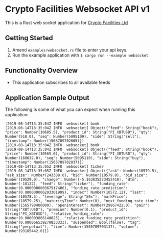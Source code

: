 Crypto Facilities Websocket API v1
==================================

This is a Rust web socket application for [Crypto Facilities Ltd](https://www.cryptofacilities.com/)


Getting Started
---------------

1. Amend `examples/websocket.rs` file to enter your api keys.
2. Run the example application with ```$ cargo run --example websocket```

Functionality Overview
----------------------

* This application subscribes to all available feeds


Application Sample Output
-------------------------

The following is some of what you can expect when running this application:

```
[2019-08-14T13:35:04Z INFO  websocket] book
[2019-08-14T13:35:04Z INFO  websocket] Object({"feed": String("book"), "price": Number(10685.5), "product_id": String("PI_XBTUSD"), "qty": Number(518.0), "seq": Number(5095109), "side": String("sell"), "timestamp": Number(1565789702665)})
[2019-08-14T13:35:04Z INFO  websocket] book
[2019-08-14T13:35:04Z INFO  websocket] Object({"feed": String("book"), "price": Number(10565.0), "product_id": String("PI_XBTUSD"), "qty": Number(168632.0), "seq": Number(5095110), "side": String("buy"), "timestamp": Number(1565789702837)})
[2019-08-14T13:35:05Z INFO  websocket] ticker
[2019-08-14T13:35:05Z INFO  websocket] Object({"ask": Number(10579.5), "ask_size": Number(243388.0), "bid": Number(10579.0), "bid_size": Number(19529.0), "change": Number(-5.163835223452418), "dtm": Number(-18122), "feed": String("ticker"), "funding_rate": Number(0.000000000367517486), "funding_rate_prediction": Number(0.000000006293301999), "index": Number(10572.12), "last": Number(10578.5), "leverage": String("50x"), "markPrice": Number(10579.25), "maturityTime": Number(0), "next_funding_rate_time": Number(1565798400000), "openInterest": Number(29867422.0), "pair": String("XBT:USD"), "premium": Number(0.1), "product_id": String("PI_XBTUSD"), "relative_funding_rate": Number(0.000003866140625), "relative_funding_rate_prediction": Number(0.000066539270833333), "suspended": Bool(false), "tag": String("perpetual"), "time": Number(1565789703117), "volume": Number(93165442.0)})
```
